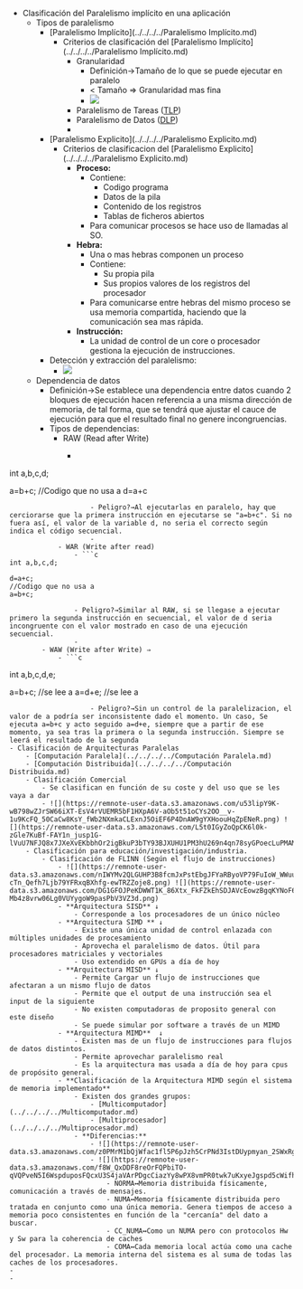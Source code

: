 - Clasificación del Paralelismo implícito en una aplicación
    - Tipos de paralelismo
        - [Paralelismo Implícito](../../../../Paralelismo Implícito.md) 
            - Criterios de clasificación del [Paralelismo Implícito](../../../../Paralelismo Implícito.md) 
                - Granularidad
                    - Definición→Tamaño de lo que se puede ejecutar en paralelo
                    - < Tamaño ⇒ Granularidad mas fina
                    - ![](https://remnote-user-data.s3.amazonaws.com/1QRqMSKiR9oIiR0Qz41XRM56BiKxcnP6sVBQ8pDwEUxi_c6XW4H2upRNhFljQDrzl05x-xrqzTRD_Kud218yNDpyq5459LmJRZq_Kn1ciis_i4oVS6VJK73xd91mvgat.png) 
                - Paralelismo de Tareas ([TLP](../../../../TLP.md)) 
                - Paralelismo de Datos ([DLP](../../../../DLP.md)) 
                - 
        - [Paralelismo Explicito](../../../../Paralelismo Explicito.md) 
            - Criterios de clasificacion del [Paralelismo Explicito](../../../../Paralelismo Explicito.md)
                - **Proceso:**
                    - Contiene:
                        - Codigo programa
                        - Datos de la pila
                        - Contenido de los registros
                        - Tablas de ficheros abiertos
                    - Para comunicar procesos se hace uso de llamadas al SO.
                - **Hebra:**
                    - Una o mas hebras componen un proceso
                    - Contiene:
                        - Su propia pila
                        - Sus propios valores de los registros del procesador
                    - Para comunicarse entre hebras del mismo proceso se usa memoria compartida, haciendo que la comunicación sea mas rápida.
                - **Instrucción:**
                    - La unidad de control de un core o procesador gestiona la ejecución de instrucciones. 
        - Detección y extracción del paralelismo:
            - ![](https://remnote-user-data.s3.amazonaws.com/UFABImXWMR6p-RotzLnRxRn8EqbyzQK3Jgy01me5MQ4FHkpI5lagitJwYG4oCpJ1WhV8MKuZpfohgODzdZdt78lhJyT1ygH4ij2sImGMcvZ-ToAJo4Qc_Dp38W7yGnG5.png) 
    - Dependencia de datos
        - Definición→Se establece una dependencia entre datos cuando 2 bloques de ejecución hacen referencia a una misma dirección de memoria, de tal forma, que se tendrá que ajustar el cauce de ejecución para que el resultado final no genere incongruencias.
        - Tipos de dependencias:
            - RAW (Read after Write)
                - ```c
int a,b,c,d;

a=b+c;
//Codigo que no usa a
d=a+c
``` 
                    - Peligro?→Al ejecutarlas en paralelo, hay que cerciorarse que la primera instrucción en ejecutarse se "a=b+c". Si no fuera así, el valor de la variable d, no seria el correcto según indica el código secuencial.
                    - 
            - WAR (Write after read)
                - ```c
int a,b,c,d;

d=a+c;
//Codigo que no usa a
a=b+c;
``` 
                    - Peligro?→Similar al RAW, si se llegase a ejecutar primero la segunda instrucción en secuencial, el valor de d seria incongruente con el valor mostrado en caso de una ejecución secuencial.
                    - 
            - WAW (Write after Write) ⇒ 
                - ```c
int a,b,c,d,e;

a=b+c;
//se lee a
a=d+e;
//se lee a
```
                    - Peligro?→Sin un control de la paralelizacion, el valor de a podría ser inconsistente dado el momento. Un caso, Se ejecuta a=b+c y acto seguido a=d+e, siempre que a partir de ese momento, ya sea tras la primera o la segunda instrucción. Siempre se leerá el resultado de la segunda
- Clasificación de Arquitecturas Paralelas 
    - [Computación Paralela](../../../../Computación Paralela.md)
    - [Computación Distribuida](../../../../Computación Distribuida.md) 
    - Clasificación Comercial
        - Se clasifican en función de su coste y del uso que se les vaya a dar
        - ![](https://remnote-user-data.s3.amazonaws.com/u53lipY9K-wB798wZJrSW66iXT-EsV4rVUEMR5bF1HXpA6V-aOb5t51oCYs2OO__v-1u9KcFQ_50CaCw8KsY_fWb2NXmkaCLExnJ5OiEF6P4DnAW9gYXHoouHqZpENeR.png) ![](https://remnote-user-data.s3.amazonaws.com/L5t0IGyZoQpCK6l0k-zGle7KuBf-FAY1n_jusp1G-lVuU7NFJQ8x7JXeXvEKbbhOr2igBkuP3bTY93BJXUHU1PM3hU269n4qn78syGPoecLuPMAM2zGCSk9UEtheBA6w.png) 
    - Clasificación para educación/investigación/industria. 
        - Clasificación de FLINN (Según el flujo de instrucciones) 
            - ![](https://remnote-user-data.s3.amazonaws.com/nIWYMv2QLGUHP3B8fcmJxPstEbgJFYaRByoVP79FuIoW_WWuuLPH2XDyAWzBYzp0VufnmmarK1PzR38LvK4XJFKNA1rd-cTn_Qefh7Ljb79YFRxqBXhfg-ewTRZZoje8.png) ![](https://remnote-user-data.s3.amazonaws.com/DG1GFOJPeKDWWT1K_86Xtx_FkFZkEhSDJAVcEowzBgqKYNoF62tllMhWIqp8LR0mg0Rp2plekV_2AFDJd80r7kBHg4JroVt-Mb4z8vrw06Lg0VUYygoW9pasPbV3VZ3d.png) 
            - **Arquitectura SISD** ↓ 
                - Corresponde a los procesadores de un único núcleo
            - **Arquitectura SIMD ** ↓ 
                - Existe una única unidad de control enlazada con múltiples unidades de procesamiento
                - Aprovecha el paralelismo de datos. Útil para procesadores matriciales y vectoriales
                - Uso extendido en GPUs a día de hoy
            - **Arquitectura MISD** ↓ 
                - Permite Cargar un flujo de instrucciones que afectaran a un mismo flujo de datos
                - Permite que el output de una instrucción sea el input de la siguiente
                - No existen computadoras de proposito general con este diseño
                - Se puede simular por software a través de un MIMD
            - **Arquitectura MIMD**  ↓ 
                - Existen mas de un flujo de instrucciones para flujos de datos distintos.
                - Permite aprovechar paralelismo real
                - Es la arquitectura mas usada a día de hoy para cpus de propósito general.
            - **Clasificación de la Arquitectura MIMD según el sistema de memoria implementado** 
                - Existen dos grandes grupos:
                    - [Multicomputador](../../../../Multicomputador.md)
                    - [Multiprocesador](../../../../Multiprocesador.md) 
                - **Diferencias:**
                    - ![](https://remnote-user-data.s3.amazonaws.com/z0PMrM1bQjWfac1fl5P6pJzh5CrPNd3IstDUypmyan_2SWxRg8zt0R6SvoM3uomfajNsAK3YDFZbIdrQZndpZZvUxx7wS6JIhWmujzftHMHMARCu6eBsdmus8JqMzgZA.png) 
                    - ![](https://remnote-user-data.s3.amazonaws.com/f8W_QxDDF8reOrFQPbiTO-qVQPveN5I6WspduposFQcxU3S4jaVArPDgcCiazYy8wPX8vmPR0twk7uKxyeJgspd5cWifhzuca2ReGgLvmOc7edqofcmD_v9ksNM0JN2m.png) 
                        - NORMA↔Memoria distribuida físicamente, comunicación a través de mensajes.
                        - NUMA↔Memoria físicamente distribuida pero tratada en conjunto como una única memoria. Genera tiempos de acceso a memoria poco consistentes en función de la "cercanía" del dato a buscar.
                        - CC_NUMA↔Como un NUMA pero con protocolos Hw y Sw para la coherencia de caches
                        - COMA↔Cada memoria local actúa como una cache del procesador. La memoria interna del sistema es al suma de todas las caches de los procesadores.
- 
- 
